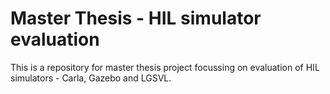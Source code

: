 # Master Thesis - HIL simulator evaluation

This is a repository for master thesis project focussing on evaluation of HIL simulators - Carla, Gazebo and LGSVL. 